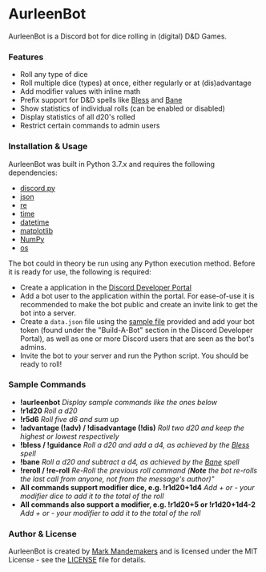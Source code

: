 # AurleenBot
AurleenBot is a Discord bot for dice rolling in (digital) D&D Games.

### Features
- Roll any type of dice
- Roll multiple dice (types) at once, either regularly or at (dis)advantage
- Add modifier values with inline math
- Prefix support for D&D spells like [Bless](https://www.dndbeyond.com/spells/bless) and [Bane](https://www.dndbeyond.com/spells/bane)
- Show statistics of individual rolls (can be enabled or disabled)
- Display statistics of all d20's rolled
- Restrict certain commands to admin users


### Installation & Usage
AurleenBot was built in Python 3.7.x and requires the following dependencies:
- [discord.py](https://github.com/Rapptz/discord.py )
- [json](https://docs.python.org/3/library/json.html )
- [re](https://docs.python.org/3/library/re.html )
- [time](https://docs.python.org/3/library/time.html )
- [datetime](https://docs.python.org/3/library/datetime.html )
- [matplotlib](https://matplotlib.org/ )
- [NumPy](https://numpy.org/ )
- [os](https://docs.python.org/3/library/os.html )

The bot could in theory be run using any Python execution method. Before it is ready for use, the following is required:
- Create a application in the [Discord Developer Portal](https://discordapp.com/developers/applications)
- Add a bot user to the application within the portal. For ease-of-use it is recommended to make the bot public and create an invite link to get the bot into a server.
- Create a `data.json` file using the [sample file](https://github.com/MarkMandemakers/AurleenBot/blob/master/SAMPLE_data.json) provided and add your bot token (found under the "Build-A-Bot" section in the Discord Developer Portal), as well as one or more Discord users that are seen as the bot's admins.
- Invite the bot to your server and run the Python script. You should be ready to roll!


### Sample Commands
- **!aurleenbot**
*Display sample commands like the ones below*
- **!r1d20**
*Roll a d20*
- **!r5d6**
*Roll five d6 and sum up*
- **!advantage (!adv) / !disadvantage (!dis)**
*Roll two d20 and keep the highest or lowest respectively*
- **!bless / !guidance**
*Roll a d20 and add a d4, as achieved by the [Bless](https://www.dndbeyond.com/spells/bless) spell*
- **!bane**
*Roll a d20 and subtract a d4, as achieved by the [Bane](https://www.dndbeyond.com/spells/bane) spell*
- **!reroll / !re-roll**
*Re-Roll the previous roll command (__Note__ the bot re-rolls the last call from anyone, not from the message's author)"*
- **All commands support modifier dice, e.g. !r1d20+1d4**
*Add + or - your modifier dice to add it to the total of the roll*
- **All commands also support a modifier, e.g. !r1d20+5 or !r1d20+1d4-2**
*Add + or - your modifier to add it to the total of the roll*



### Author & License
AurleenBot is created by [Mark Mandemakers](https://github.com/MarkMandemakers) and is licensed under the MIT License - see the [LICENSE](https://github.com/MarkMandemakers/AurleenBot/blob/master/LICENSE) file for details.